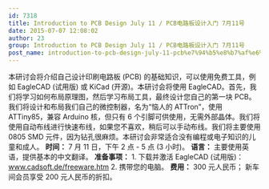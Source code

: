 ```yaml
---
id: 7318
title: Introduction to PCB Design July 11 / PCB电路板设计入门 7月11号
date: 2015-07-07 12:08:02
author: 23
group: Introduction to PCB Design July 11 / PCB电路板设计入门 7月11号
post_name: introduction-to-pcb-design-july-11-pcb%e7%94%b5%e8%b7%af%e6%9d%bf%e8%ae%be%e8%ae%a1%e5%85%a5%e9%97%a8-7%e6%9c%8811%e5%8f%b7
---
```


本研讨会将介绍自己设计印刷电路板 (PCB) 的基础知识，可以使用免费工具，例如 EagleCAD (试用版) 或 KiCad (开源)。本研讨会将使用 EagleCAD。首先，我们将学习如何布局原理图，然后学习布局工具，最终设计您自己的第一块 PCB。我们将设计和布局我们自己的微控制器，名为“恼人的 ATTron”，使用 ATTiny85，兼容 Arduino 核，但只有 6 个引脚可供使用，无需外部晶体。我们将使用自动布线进行快速布线，如果您不喜欢，稍后可以手动布线。我们将主要使用 0805 SMD 元件，因为钻孔很麻烦。本研讨会非常适合没有编程或电子知识的儿童和成人。 **时间：** 7 月 11 日，下午 2 点 - 5 点 (3 小时)。 **语言：** 主要使用英语，提供基本的中文翻译。 **准备事项：** 1. 下载并激活 EagleCAD (试用版)：www.cadsoft.de/freeware.htm  2. 携带您的电脑。 **费用：** 300 元人民币； 新车间会员享受 200 元人民币的折扣。